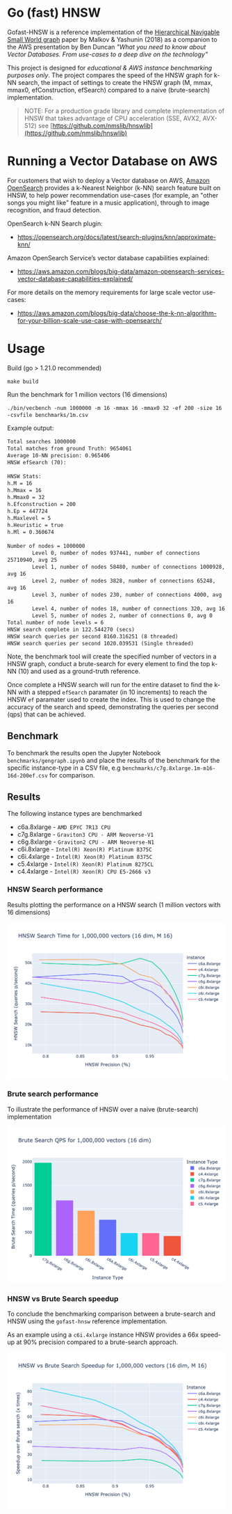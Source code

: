 # Go (fast) HNSW

Gofast-HNSW is a reference implementation of the [Hierarchical Navigable Small World graph](https://arxiv.org/pdf/1603.09320.pdf) paper by Malkov & Yashunin (2018) as a companion to the AWS presentation by Ben Duncan *"What you need to know about Vector Databases. From use-cases to a deep dive on the technology"*  

This project is designed for *educational & AWS instance benchmarking purposes only*. The project compares the speed of the HNSW graph for k-NN search, the impact of settings to create the HNSW graph (M, mmax, mmax0, efConstruction, efSearch) compared to a naive (brute-search) implementation.

> NOTE: For a production grade library and complete implementation of HNSW that takes advantage of CPU acceleration (SSE, AVX2, AVX-512) see [https://github.com/nmslib/hnswlib](https://github.com/nmslib/hnswlib)


# Running a Vector Database on AWS

For customers that wish to deploy a Vector database on AWS, [Amazon OpenSearch](https://aws.amazon.com/opensearch-service/) provides a k-Nearest Neighbor (k-NN) search feature built on HNSW, to help power recommendation use-cases (for example, an "other songs you might like" feature in a music application), through to image recognition, and fraud detection.

OpenSearch k-NN Search plugin:

* https://opensearch.org/docs/latest/search-plugins/knn/approximate-knn/

Amazon OpenSearch Service’s vector database capabilities explained:

* https://aws.amazon.com/blogs/big-data/amazon-opensearch-services-vector-database-capabilities-explained/

For more details on the memory requirements for large scale vector use-cases:

* https://aws.amazon.com/blogs/big-data/choose-the-k-nn-algorithm-for-your-billion-scale-use-case-with-opensearch/


# Usage

Build (go > 1.21.0 recommended)

```
make build
```

Run the benchmark for 1 million vectors (16 dimensions)

```
./bin/vecbench -num 1000000 -m 16 -mmax 16 -mmax0 32 -ef 200 -size 16 -csvfile benchmarks/1m.csv
```

Example output:

```
Total searches 1000000
Total matches from ground Truth: 9654061
Average 10-NN precision: 0.965406
HNSW efSearch (70):

HNSW Stats:
h.M = 16
h.Mmax = 16
h.Mmax0 = 32
h.Efconstruction = 200
h.Ep = 447724
h.Maxlevel = 5
h.Heuristic = true
h.Ml = 0.360674

Number of nodes = 1000000
        Level 0, number of nodes 937441, number of connections 25710940, avg 25
        Level 1, number of nodes 58480, number of connections 1000928, avg 16
        Level 2, number of nodes 3828, number of connections 65248, avg 16
        Level 3, number of nodes 230, number of connections 4000, avg 16
        Level 4, number of nodes 18, number of connections 320, avg 16
        Level 5, number of nodes 2, number of connections 0, avg 0
Total number of node levels = 6
HNSW search complete in 122.544270 (secs)
HNSW search queries per second 8160.316251 (8 threaded)
HNSW search queries per second 1020.039531 (Single threaded)
```

Note, the benchmark tool will create the specified number of vectors in a HNSW graph, conduct a brute-search for every element to find the top k-NN (10) and used as a ground-truth reference.

Once complete a HNSW search will run for the entire dataset to find the k-NN with a stepped `efSearch` paramater (in 10 increments) to reach the HNSW `ef` paramater used to create the index. This is used to change the accuracy of the search and speed, demonstrating the queries per second (qps) that can be achieved.

## Benchmark

To benchmark the results open the Jupyter Notebook `benchmarks/gengraph.ipynb` and place the results of the benchmark for the specific instance-type in a CSV file, e.g `benchmarks/c7g.8xlarge.1m-m16-16d-200ef.csv` for comparison.

## Results

The following instance types are benchmarked

* c6a.8xlarge - `AMD EPYC 7R13 CPU`
* c7g.8xlarge - `Graviton3 CPU - ARM Neoverse-V1`
* c6g.8xlarge - `Graviton2 CPU - ARM Neoverse-N1`
* c6i.8xlarge - `Intel(R) Xeon(R) Platinum 8375C`
* c6i.4xlarge - `Intel(R) Xeon(R) Platinum 8375C`
* c5.4xlarge - `Intel(R) Xeon(R) Platinum 8275CL`
* c4.4xlarge - `Intel(R) Xeon(R) CPU E5-2666 v3`

### HNSW Search performance

Results plotting the performance on a HNSW search (1 million vectors with 16 dimensions)

![HNSW Search - All Instances](./benchmarks/hnsw_search_all_instances.png)

### Brute search performance

To illustrate the performance of HNSW over a naive (brute-search) implementation

![Brute Search - All Instances](./benchmarks/brute_search_all_instances.png)

### HNSW vs Brute Search speedup

To conclude the benchmarking comparison between a brute-search and HNSW using the `gofast-hnsw` reference implementation.

As an example using a `c6i.4xlarge` instance HNSW provides a 66x speed-up at 90% precision compared to a brute-search approach.

![HNSW Search - All Instances](./benchmarks/hnsw_vs_brute_search_speedup.png)
